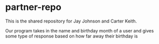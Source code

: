 # partner-repo
This is the shared repository for Jay Johnson and Carter Keith.

Our program takes in the name and birthday month of a user and gives some type of response based on how far away their birthday is